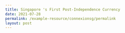 ```yaml
---
title: Singapore 's First Post-Independence Currency
date: 2021-07-28
permalink: /example-resource/connexionsg/permalink
layout: post
---
```

